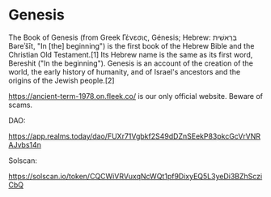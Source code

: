 # Genesis
The Book of Genesis (from Greek Γένεσις, Génesis; Hebrew: בְּרֵאשִׁית Bəreʾšīt, "In [the] beginning") is the first book of the Hebrew Bible and the Christian Old Testament.[1] Its Hebrew name is the same as its first word, Bereshit ("In the beginning"). Genesis is an account of the creation of the world, the early history of humanity, and of Israel's ancestors and the origins of the Jewish people.[2]

https://ancient-term-1978.on.fleek.co/ is our only official website. Beware of scams.

DAO:

https://app.realms.today/dao/FUXr71Vgbkf2S49dDZnSEekP83pkcGcVrVNRAJvbs14n

Solscan:

https://solscan.io/token/CQCWiVRVuxqNcWQt1pf9DixyEQ5L3yeDi3BZhScziCbQ

